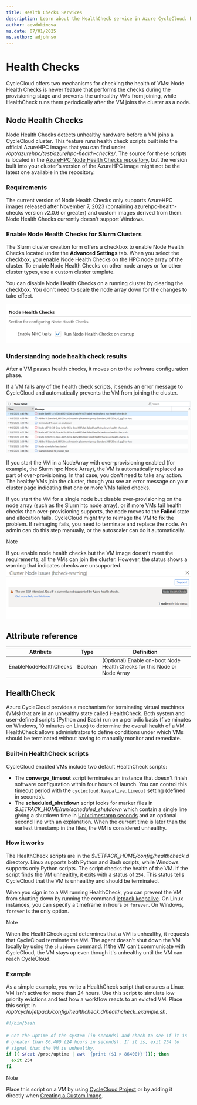 ```yaml
---
title: Health Checks Services
description: Learn about the HealthCheck service in Azure CycleCloud. HealthCheck can be used to terminate VMs that are in an unhealthy state.
author: aevdokimova
ms.date: 07/01/2025
ms.author: adjohnso
---
```


# Health Checks
 
CycleCloud offers two mechanisms for checking the health of VMs: Node Health Checks is newer feature that performs the checks during the provisioning stage and prevents the unhealthy VMs from joining, while HealthCheck runs them periodically after the VM joins the cluster as a node.
 
## Node Health Checks
 
Node Health Checks detects unhealthy hardware before a VM joins a CycleCloud cluster. This feature runs health check scripts built into the official AzureHPC images that you can find under _/opt/azurehpc/test/azurehpc-health-checks/_. The source for these scripts is located in the [AzureHPC Node Health Checks repository](https://github.com/Azure/azurehpc-health-checks/tree/main), but the version built into your cluster's version of the AzureHPC image might not be the latest one available in the repository.

### Requirements
 
The current version of Node Health Checks only supports AzureHPC images released after November 7, 2023 (containing azurehpc-health-checks version v2.0.6 or greater) and custom images derived from them.
Node Health Checks currently doesn't support Windows.
 
### Enable Node Health Checks for Slurm Clusters
 
The Slurm cluster creation form offers a checkbox to enable Node Health Checks located under the **Advanced Settings** tab. When you select the checkbox, you enable Node Health Checks on the HPC node array of the cluster. To enable Node Health Checks on other node arrays or for other cluster types, use a custom cluster template.
 
You can disable Node Health Checks on a running cluster by clearing the checkbox. You don't need to scale the node array down for the changes to take effect.
 
![Node Health Checks GUI](../images/node-health-checks-template.png)

### Understanding node health check results

After a VM passes health checks, it moves on to the software configuration phase.

If a VM fails any of the health check scripts, it sends an error message to CycleCloud and automatically prevents the VM from joining the cluster.

![Node Health Checks error logs](../images/node-health-checks-error-logs.png)

If you start the VM in a NodeArray with over-provisioning enabled (for example, the Slurm hpc Node Array), the VM is automatically replaced as part of over-provisioning. In that case, you don't need to take any action. The healthy VMs join the cluster, though you see an error message on your cluster page indicating that one or more VMs failed checks.

If you start the VM for a single node but disable over-provisioning on the node array (such as the Slurm htc node array), or if more VMs fail health checks than over-provisioning supports, the node moves to the **Failed** state and allocation fails. CycleCloud might try to reimage the VM to fix the problem. If reimaging fails, you need to terminate and replace the node. An admin can do this step manually, or the autoscaler can do it automatically.

> [!NOTE]
> If you enable node health checks but the VM image doesn't meet the requirements, all the VMs can join the cluster. However, the status shows a warning that indicates checks are unsupported.
> ![Node Health Checks error details](../images/node-health-checks-warning.png)

## Attribute reference
 
Attribute | Type | Definition
------ | ----- | ----------
EnableNodeHealthChecks | Boolean | (Optional) Enable on-boot Node Health Checks for this Node or Node Array

## HealthCheck

Azure CycleCloud provides a mechanism for terminating virtual machines (VMs) that are in an unhealthy state called HealthCheck. Both system and user-defined scripts (Python and Bash) run on a periodic basis (five minutes on Windows, 10 minutes on Linux) to determine the overall health of a VM. HealthCheck allows administrators to define conditions under which VMs should be terminated without having to manually monitor and remediate.

### Built-in HealthCheck scripts

CycleCloud enabled VMs include two default HealthCheck scripts:

* The **converge_timeout** script terminates an instance that doesn't finish software configuration within four hours of launch. You can control this timeout period with the `cyclecloud.keepalive.timeout` setting (defined in seconds).
* The **scheduled_shutdown** script looks for marker files in _$JETPACK_HOME/run/scheduled_shutdown_ which contain a single line giving a shutdown time in [Unix timestamp seconds](https://en.wikipedia.org/wiki/Unix_time) and an optional second line with an explanation. When the current time is later than the earliest timestamp in the files, the VM is considered unhealthy.

### How it works

The HealthCheck scripts are in the _$JETPACK_HOME/config/healthcheck.d_ directory. Linux supports both Python and Bash scripts, while Windows supports only Python scripts. The script checks the health of the VM. If the script finds the VM unhealthy, it exits with a status of `254`. This status tells CycleCloud that the VM is unhealthy and should be terminated.

When you sign in to a VM running HealthCheck, you can prevent the VM from shutting down by running the command [jetpack keepalive](../jetpack.md#jetpack-keepalive). On Linux instances, you can specify a timeframe in hours or `forever`. On Windows, `forever` is the only option.

> [!NOTE]
> When the HealthCheck agent determines that a VM is unhealthy, it requests that CycleCloud terminate the VM. The agent doesn't shut down the VM locally by using the `shutdown` command. If the VM can't communicate with CycleCloud, the VM stays up even though it's unhealthy until the VM can reach CycleCloud.

### Example

As a simple example, you write a HealthCheck script that ensures a Linux VM isn't active for more than 24 hours. Use this script to simulate low priority evictions and test how a workflow reacts to an evicted VM. Place this script in _/opt/cycle/jetpack/config/healthcheck.d/healthcheck_example.sh_.

```bash
#!/bin/bash

# Get the uptime of the system (in seconds) and check to see if it is
# greater than 86,400 (24 hours in seconds). If it is, exit 254 to
# signal that the VM is unhealthy.
if (( $(cat /proc/uptime | awk '{print ($1 > 86400)}'))); then
  exit 254
fi
```

> [!NOTE]
> Place this script on a VM by using [CycleCloud Project](~/articles/cyclecloud/how-to/projects.md) or by adding it directly when [Creating a Custom Image](create-custom-image.md).
